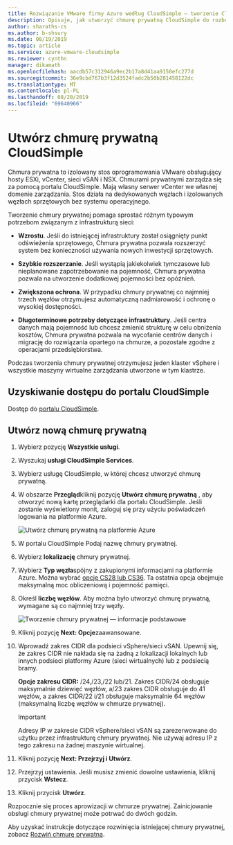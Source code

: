 ```yaml
---
title: Rozwiązanie VMware firmy Azure według CloudSimple — tworzenie CloudSimple prywatnej chmury
description: Opisuje, jak utworzyć chmurę prywatną CloudSimple do rozbudowania obciążeń programu VMware do chmury z elastycznością operacyjną i ciągłością
author: sharaths-cs
ms.author: b-shsury
ms.date: 08/19/2019
ms.topic: article
ms.service: azure-vmware-cloudsimple
ms.reviewer: cynthn
manager: dikamath
ms.openlocfilehash: aacdb57c312946a9ec2b17a8d41aa9150efc277d
ms.sourcegitcommit: 36e9cbd767b3f12d3524fadc2b50b281458122dc
ms.translationtype: MT
ms.contentlocale: pl-PL
ms.lasthandoff: 08/20/2019
ms.locfileid: "69640966"
---
```

# <a name="create-a-cloudsimple-private-cloud"></a>Utwórz chmurę prywatną CloudSimple

Chmura prywatna to izolowany stos oprogramowania VMware obsługujący hosty ESXi, vCenter, sieci vSAN i NSX. Chmurami prywatnymi zarządza się za pomocą portalu CloudSimple. Mają własny serwer vCenter we własnej domenie zarządzania. Stos działa na dedykowanych węzłach i izolowanych węzłach sprzętowych bez systemu operacyjnego.

Tworzenie chmury prywatnej pomaga sprostać różnym typowym potrzebom związanym z infrastrukturą sieci:

* **Wzrostu**. Jeśli do istniejącej infrastruktury został osiągnięty punkt odświeżenia sprzętowego, Chmura prywatna pozwala rozszerzyć system bez konieczności używania nowych inwestycji sprzętowych.

* **Szybkie rozszerzanie**. Jeśli wystąpią jakiekolwiek tymczasowe lub nieplanowane zapotrzebowanie na pojemność, Chmura prywatna pozwala na utworzenie dodatkowej pojemności bez opóźnień.

* **Zwiększona ochrona**. W przypadku chmury prywatnej co najmniej trzech węzłów otrzymujesz automatyczną nadmiarowość i ochronę o wysokiej dostępności.

* **Długoterminowe potrzeby dotyczące infrastruktury**. Jeśli centra danych mają pojemność lub chcesz zmienić strukturę w celu obniżenia kosztów, Chmura prywatna pozwala na wycofanie centrów danych i migrację do rozwiązania opartego na chmurze, a pozostałe zgodne z operacjami przedsiębiorstwa.

Podczas tworzenia chmury prywatnej otrzymujesz jeden klaster vSphere i wszystkie maszyny wirtualne zarządzania utworzone w tym klastrze.

## <a name="access-the-cloudsimple-portal"></a>Uzyskiwanie dostępu do portalu CloudSimple

Dostęp do [portalu CloudSimple](access-cloudsimple-portal.md).

## <a name="create-a-new-private-cloud"></a>Utwórz nową chmurę prywatną

1. Wybierz pozycję **Wszystkie usługi**.
2. Wyszukaj **usługi CloudSimple Services**.
3. Wybierz usługę CloudSimple, w której chcesz utworzyć chmurę prywatną.
4. W obszarze **Przegląd**kliknij pozycję **Utwórz chmurę prywatną** , aby otworzyć nową kartę przeglądarki dla portalu CloudSimple. Jeśli zostanie wyświetlony monit, zaloguj się przy użyciu poświadczeń logowania na platformie Azure.

    ![Utwórz chmurę prywatną na platformie Azure](media/create-private-cloud-from-azure.png)

5. W portalu CloudSimple Podaj nazwę chmury prywatnej.
6. Wybierz **lokalizację** chmury prywatnej.
7. Wybierz **Typ węzła**spójny z zakupionymi informacjami na platformie Azure.  Można wybrać [opcję CS28 lub CS36](cloudsimple-node.md#vmware-solution-by-cloudsimple-nodes-sku). Ta ostatnia opcja obejmuje maksymalną moc obliczeniową i pojemność pamięci.
8. Określ **liczbę węzłów**.  Aby można było utworzyć chmurę prywatną, wymagane są co najmniej trzy węzły.

    ![Tworzenie chmury prywatnej — informacje podstawowe](media/create-private-cloud-basic-info.png)

9. Kliknij pozycję **Next: Opcje**zaawansowane.
10. Wprowadź zakres CIDR dla podsieci vSphere/sieci vSAN. Upewnij się, że zakres CIDR nie nakłada się na żadną z lokalizacji lokalnych lub innych podsieci platformy Azure (sieci wirtualnych) lub z podsiecią bramy.

    **Opcje zakresu CIDR:** /24,/23,/22 lub/21. Zakres CIDR/24 obsługuje maksymalnie dziewięć węzłów, a/23 zakres CIDR obsługuje do 41 węzłów, a zakres CIDR/22 i/21 obsługuje maksymalnie 64 węzłów (maksymalną liczbę węzłów w chmurze prywatnej).

    > [!IMPORTANT]
    > Adresy IP w zakresie CIDR vSphere/sieci vSAN są zarezerwowane do użytku przez infrastrukturę chmury prywatnej.  Nie używaj adresu IP z tego zakresu na żadnej maszynie wirtualnej.

11. Kliknij pozycję **Next: Przejrzyj i Utwórz**.
12. Przejrzyj ustawienia. Jeśli musisz zmienić dowolne ustawienia, kliknij przycisk **Wstecz**.
13. Kliknij przycisk **Utwórz**.

Rozpocznie się proces aprowizacji w chmurze prywatnej. Zainicjowanie obsługi chmury prywatnej może potrwać do dwóch godzin.

Aby uzyskać instrukcje dotyczące rozwinięcia istniejącej chmury prywatnej, zobacz [Rozwiń chmurę prywatną](expand-private-cloud.md).
